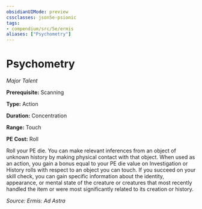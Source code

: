 ```yaml
---
obsidianUIMode: preview
cssclasses: json5e-psionic
tags:
- compendium/src/5e/ermis
aliases: ["Psychometry"]
---
```

# Psychometry
*Major Talent*  

**Prerequisite:** Scanning

**Type:** Action

**Duration:** Concentration

**Range:** Touch

**PE Cost:** Roll

Roll your PE die. You can make relevant inferences from an object of unknown history by making physical contact with that object. When used as an action, you gain a bonus equal to your PE die value on Investigation or History rolls with respect to an object you can touch. If you succeed on your skill check, you can gain specific information about the identity, appearance, or mental state of the creature or creatures that most recently handled the item or were most significantly related to its creation or history.

*Source: Ermis: Ad Astra*